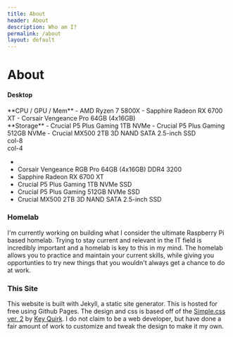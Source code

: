 ```yaml
---
title: About
header: About
description: Who am I?
permalink: /about
layout: default
---
```

# About

#### Desktop

<div class="container text-left">
  <div class="row">
    <div class="col-4">
        **CPU / GPU / Mem**
        - AMD Ryzen 7 5800X
        - Sapphire Radeon RX 6700 XT
        - Corsair Vengeance Pro 64GB (4x16GB)
        </ul>
    </div>
    <div class="col-4">
        **Storage** 
        - Crucial P5 Plus Gaming 1TB NVMe
        - Crucial P5 Plus Gaming 512GB NVMe
        - Crucial MX500 2TB 3D NAND SATA 2.5-inch SSD
        </ul>
    </div>
  </div>
  <div class="row">
    <div class="col-4">col-8</div>
    <div class="col-4">col-4</div>
  </div>
</div>

- 
- Corsair Vengeance RGB Pro 64GB (4x16GB) DDR4 3200
- Sapphire Radeon RX 6700 XT
- Crucial P5 Plus Gaming 1TB NVMe SSD
- Crucial P5 Plus Gaming 512GB NVMe SSD
- Crucial MX500 2TB 3D NAND SATA 2.5-inch SSD

### Homelab
I'm currently working on building what I consider the ultimate Raspberry Pi based homelab. Trying to stay current and relevant in the IT field is incredibly important and a homelab is key to this in my mind. The homelab allows you to practice and maintain your current skills, while giving you opportunties to try new things that you wouldn't always get a chance to do at work.

### This Site
This website is built with Jekyll, a static site generator. This is hosted for free using Github Pages. The design and css is based off of the [Simple.css ver. 2](https://simplecss.org) by [Key Quirk](https://kevq.uk/about). I do not claim to be a web developer, but have done a fair amount of work to customize and tweak the design to make it my own.  